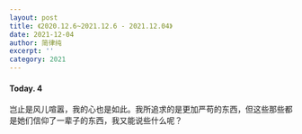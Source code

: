 ```yaml
---
layout: post
title: 《2020.12.6~2021.12.6 - 2021.12.04》
date: 2021-12-04
author: 简律纯
excerpt: ''
category: 2021
---
```


#### Today. 4
岂止是风儿喧嚣，我的心也是如此。我所追求的是更加严苟的东西，但这些那些都是她们信仰了一辈子的东西，我又能说些什么呢？